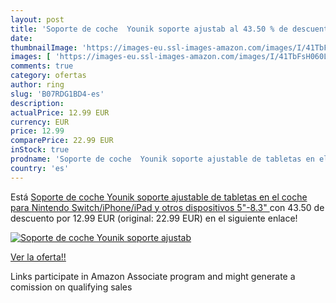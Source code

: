 ```yaml
---
layout: post
title: 'Soporte de coche  Younik soporte ajustab al 43.50 % de descuento'
date: 
thumbnailImage: 'https://images-eu.ssl-images-amazon.com/images/I/41TbFsH060L._SL200_.jpg'
images: [ 'https://images-eu.ssl-images-amazon.com/images/I/41TbFsH060L._SL200_.jpg' ]
comments: true
category: ofertas
author: ring
slug: 'B07RDG1BD4-es'
description:
actualPrice: 12.99 EUR
currency: EUR
price: 12.99
comparePrice: 22.99 EUR
inStock: true
prodname: 'Soporte de coche  Younik soporte ajustable de tabletas en el coche para Nintendo Switch/iPhone/iPad y otros dispositivos  5"-8.3" '
country: 'es'
---
```


Está [Soporte de coche  Younik soporte ajustable de tabletas en el coche para Nintendo Switch/iPhone/iPad y otros dispositivos  5"-8.3" ](https://www.amazon.es/dp/B07RDG1BD4/?tag=tolees-21) con 43.50 de descuento por 12.99 EUR (original: 22.99 EUR) en el siguiente enlace!

[![Soporte de coche  Younik soporte ajustab](https://images-eu.ssl-images-amazon.com/images/I/41TbFsH060L._SL200_.jpg)](https://www.amazon.es/dp/B07RDG1BD4/?tag=tolees-21)

[Ver la oferta!!](https://www.amazon.es/dp/B07RDG1BD4/?tag=tolees-21)

Links participate in Amazon Associate program and might generate a comission on qualifying sales


